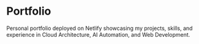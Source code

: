 # Portfolio
Personal portfolio deployed on Netlify showcasing my projects, skills, and experience in Cloud Architecture, AI Automation, and Web Development.

